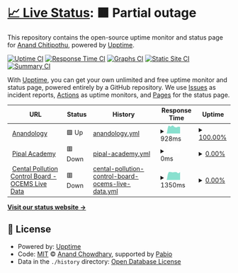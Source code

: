 # [📈 Live Status](https://anandology.github.io/uptime): <!--live status--> **🟧 Partial outage**

This repository contains the open-source uptime monitor and status page for [Anand Chitipothu](http://anandology.com), powered by [Upptime](https://github.com/upptime/upptime).

[![Uptime CI](https://github.com/anandology/uptime/workflows/Uptime%20CI/badge.svg)](https://github.com/anandology/uptime/actions?query=workflow%3A%22Uptime+CI%22)
[![Response Time CI](https://github.com/anandology/uptime/workflows/Response%20Time%20CI/badge.svg)](https://github.com/anandology/uptime/actions?query=workflow%3A%22Response+Time+CI%22)
[![Graphs CI](https://github.com/anandology/uptime/workflows/Graphs%20CI/badge.svg)](https://github.com/anandology/uptime/actions?query=workflow%3A%22Graphs+CI%22)
[![Static Site CI](https://github.com/anandology/uptime/workflows/Static%20Site%20CI/badge.svg)](https://github.com/anandology/uptime/actions?query=workflow%3A%22Static+Site+CI%22)
[![Summary CI](https://github.com/anandology/uptime/workflows/Summary%20CI/badge.svg)](https://github.com/anandology/uptime/actions?query=workflow%3A%22Summary+CI%22)

With [Upptime](https://upptime.js.org), you can get your own unlimited and free uptime monitor and status page, powered entirely by a GitHub repository. We use [Issues](https://github.com/anandology/uptime/issues) as incident reports, [Actions](https://github.com/anandology/uptime/actions) as uptime monitors, and [Pages](https://anandology.github.io/uptime) for the status page.

<!--start: status pages-->
<!-- This summary is generated by Upptime (https://github.com/upptime/upptime) -->
<!-- Do not edit this manually, your changes will be overwritten -->
<!-- prettier-ignore -->
| URL | Status | History | Response Time | Uptime |
| --- | ------ | ------- | ------------- | ------ |
| <img alt="" src="https://icons.duckduckgo.com/ip3/anandology.com.ico" height="13"> [Anandology](https://anandology.com/) | 🟩 Up | [anandology.yml](https://github.com/anandology/uptime/commits/HEAD/history/anandology.yml) | <details><summary><img alt="Response time graph" src="./graphs/anandology/response-time-week.png" height="20"> 928ms</summary><br><a href="https://anandology.github.io/uptime/history/anandology"><img alt="Response time 976" src="https://img.shields.io/endpoint?url=https%3A%2F%2Fraw.githubusercontent.com%2Fanandology%2Fuptime%2FHEAD%2Fapi%2Fanandology%2Fresponse-time.json"></a><br><a href="https://anandology.github.io/uptime/history/anandology"><img alt="24-hour response time 1006" src="https://img.shields.io/endpoint?url=https%3A%2F%2Fraw.githubusercontent.com%2Fanandology%2Fuptime%2FHEAD%2Fapi%2Fanandology%2Fresponse-time-day.json"></a><br><a href="https://anandology.github.io/uptime/history/anandology"><img alt="7-day response time 928" src="https://img.shields.io/endpoint?url=https%3A%2F%2Fraw.githubusercontent.com%2Fanandology%2Fuptime%2FHEAD%2Fapi%2Fanandology%2Fresponse-time-week.json"></a><br><a href="https://anandology.github.io/uptime/history/anandology"><img alt="30-day response time 951" src="https://img.shields.io/endpoint?url=https%3A%2F%2Fraw.githubusercontent.com%2Fanandology%2Fuptime%2FHEAD%2Fapi%2Fanandology%2Fresponse-time-month.json"></a><br><a href="https://anandology.github.io/uptime/history/anandology"><img alt="1-year response time 976" src="https://img.shields.io/endpoint?url=https%3A%2F%2Fraw.githubusercontent.com%2Fanandology%2Fuptime%2FHEAD%2Fapi%2Fanandology%2Fresponse-time-year.json"></a></details> | <details><summary><a href="https://anandology.github.io/uptime/history/anandology">100.00%</a></summary><a href="https://anandology.github.io/uptime/history/anandology"><img alt="All-time uptime 99.98%" src="https://img.shields.io/endpoint?url=https%3A%2F%2Fraw.githubusercontent.com%2Fanandology%2Fuptime%2FHEAD%2Fapi%2Fanandology%2Fuptime.json"></a><br><a href="https://anandology.github.io/uptime/history/anandology"><img alt="24-hour uptime 100.00%" src="https://img.shields.io/endpoint?url=https%3A%2F%2Fraw.githubusercontent.com%2Fanandology%2Fuptime%2FHEAD%2Fapi%2Fanandology%2Fuptime-day.json"></a><br><a href="https://anandology.github.io/uptime/history/anandology"><img alt="7-day uptime 100.00%" src="https://img.shields.io/endpoint?url=https%3A%2F%2Fraw.githubusercontent.com%2Fanandology%2Fuptime%2FHEAD%2Fapi%2Fanandology%2Fuptime-week.json"></a><br><a href="https://anandology.github.io/uptime/history/anandology"><img alt="30-day uptime 100.00%" src="https://img.shields.io/endpoint?url=https%3A%2F%2Fraw.githubusercontent.com%2Fanandology%2Fuptime%2FHEAD%2Fapi%2Fanandology%2Fuptime-month.json"></a><br><a href="https://anandology.github.io/uptime/history/anandology"><img alt="1-year uptime 99.98%" src="https://img.shields.io/endpoint?url=https%3A%2F%2Fraw.githubusercontent.com%2Fanandology%2Fuptime%2FHEAD%2Fapi%2Fanandology%2Fuptime-year.json"></a></details>
| <img alt="" src="https://icons.duckduckgo.com/ip3/pipal.in.ico" height="13"> [Pipal Academy](https://pipal.in) | 🟥 Down | [pipal-academy.yml](https://github.com/anandology/uptime/commits/HEAD/history/pipal-academy.yml) | <details><summary><img alt="Response time graph" src="./graphs/pipal-academy/response-time-week.png" height="20"> 0ms</summary><br><a href="https://anandology.github.io/uptime/history/pipal-academy"><img alt="Response time 1135" src="https://img.shields.io/endpoint?url=https%3A%2F%2Fraw.githubusercontent.com%2Fanandology%2Fuptime%2FHEAD%2Fapi%2Fpipal-academy%2Fresponse-time.json"></a><br><a href="https://anandology.github.io/uptime/history/pipal-academy"><img alt="24-hour response time 0" src="https://img.shields.io/endpoint?url=https%3A%2F%2Fraw.githubusercontent.com%2Fanandology%2Fuptime%2FHEAD%2Fapi%2Fpipal-academy%2Fresponse-time-day.json"></a><br><a href="https://anandology.github.io/uptime/history/pipal-academy"><img alt="7-day response time 0" src="https://img.shields.io/endpoint?url=https%3A%2F%2Fraw.githubusercontent.com%2Fanandology%2Fuptime%2FHEAD%2Fapi%2Fpipal-academy%2Fresponse-time-week.json"></a><br><a href="https://anandology.github.io/uptime/history/pipal-academy"><img alt="30-day response time 909" src="https://img.shields.io/endpoint?url=https%3A%2F%2Fraw.githubusercontent.com%2Fanandology%2Fuptime%2FHEAD%2Fapi%2Fpipal-academy%2Fresponse-time-month.json"></a><br><a href="https://anandology.github.io/uptime/history/pipal-academy"><img alt="1-year response time 1135" src="https://img.shields.io/endpoint?url=https%3A%2F%2Fraw.githubusercontent.com%2Fanandology%2Fuptime%2FHEAD%2Fapi%2Fpipal-academy%2Fresponse-time-year.json"></a></details> | <details><summary><a href="https://anandology.github.io/uptime/history/pipal-academy">0.00%</a></summary><a href="https://anandology.github.io/uptime/history/pipal-academy"><img alt="All-time uptime 89.95%" src="https://img.shields.io/endpoint?url=https%3A%2F%2Fraw.githubusercontent.com%2Fanandology%2Fuptime%2FHEAD%2Fapi%2Fpipal-academy%2Fuptime.json"></a><br><a href="https://anandology.github.io/uptime/history/pipal-academy"><img alt="24-hour uptime 0.00%" src="https://img.shields.io/endpoint?url=https%3A%2F%2Fraw.githubusercontent.com%2Fanandology%2Fuptime%2FHEAD%2Fapi%2Fpipal-academy%2Fuptime-day.json"></a><br><a href="https://anandology.github.io/uptime/history/pipal-academy"><img alt="7-day uptime 0.00%" src="https://img.shields.io/endpoint?url=https%3A%2F%2Fraw.githubusercontent.com%2Fanandology%2Fuptime%2FHEAD%2Fapi%2Fpipal-academy%2Fuptime-week.json"></a><br><a href="https://anandology.github.io/uptime/history/pipal-academy"><img alt="30-day uptime 36.93%" src="https://img.shields.io/endpoint?url=https%3A%2F%2Fraw.githubusercontent.com%2Fanandology%2Fuptime%2FHEAD%2Fapi%2Fpipal-academy%2Fuptime-month.json"></a><br><a href="https://anandology.github.io/uptime/history/pipal-academy"><img alt="1-year uptime 89.95%" src="https://img.shields.io/endpoint?url=https%3A%2F%2Fraw.githubusercontent.com%2Fanandology%2Fuptime%2FHEAD%2Fapi%2Fpipal-academy%2Fuptime-year.json"></a></details>
| <img alt="" src="https://icons.duckduckgo.com/ip3/rtdms.cpcb.gov.in.ico" height="13"> [Cental Pollution Control Board - OCEMS Live Data](https://rtdms.cpcb.gov.in/api/industryList/45/39/Bangalore) | 🟥 Down | [cental-pollution-control-board-ocems-live-data.yml](https://github.com/anandology/uptime/commits/HEAD/history/cental-pollution-control-board-ocems-live-data.yml) | <details><summary><img alt="Response time graph" src="./graphs/cental-pollution-control-board-ocems-live-data/response-time-week.png" height="20"> 1350ms</summary><br><a href="https://anandology.github.io/uptime/history/cental-pollution-control-board-ocems-live-data"><img alt="Response time 4950" src="https://img.shields.io/endpoint?url=https%3A%2F%2Fraw.githubusercontent.com%2Fanandology%2Fuptime%2FHEAD%2Fapi%2Fcental-pollution-control-board-ocems-live-data%2Fresponse-time.json"></a><br><a href="https://anandology.github.io/uptime/history/cental-pollution-control-board-ocems-live-data"><img alt="24-hour response time 1354" src="https://img.shields.io/endpoint?url=https%3A%2F%2Fraw.githubusercontent.com%2Fanandology%2Fuptime%2FHEAD%2Fapi%2Fcental-pollution-control-board-ocems-live-data%2Fresponse-time-day.json"></a><br><a href="https://anandology.github.io/uptime/history/cental-pollution-control-board-ocems-live-data"><img alt="7-day response time 1350" src="https://img.shields.io/endpoint?url=https%3A%2F%2Fraw.githubusercontent.com%2Fanandology%2Fuptime%2FHEAD%2Fapi%2Fcental-pollution-control-board-ocems-live-data%2Fresponse-time-week.json"></a><br><a href="https://anandology.github.io/uptime/history/cental-pollution-control-board-ocems-live-data"><img alt="30-day response time 1356" src="https://img.shields.io/endpoint?url=https%3A%2F%2Fraw.githubusercontent.com%2Fanandology%2Fuptime%2FHEAD%2Fapi%2Fcental-pollution-control-board-ocems-live-data%2Fresponse-time-month.json"></a><br><a href="https://anandology.github.io/uptime/history/cental-pollution-control-board-ocems-live-data"><img alt="1-year response time 4950" src="https://img.shields.io/endpoint?url=https%3A%2F%2Fraw.githubusercontent.com%2Fanandology%2Fuptime%2FHEAD%2Fapi%2Fcental-pollution-control-board-ocems-live-data%2Fresponse-time-year.json"></a></details> | <details><summary><a href="https://anandology.github.io/uptime/history/cental-pollution-control-board-ocems-live-data">0.00%</a></summary><a href="https://anandology.github.io/uptime/history/cental-pollution-control-board-ocems-live-data"><img alt="All-time uptime 27.05%" src="https://img.shields.io/endpoint?url=https%3A%2F%2Fraw.githubusercontent.com%2Fanandology%2Fuptime%2FHEAD%2Fapi%2Fcental-pollution-control-board-ocems-live-data%2Fuptime.json"></a><br><a href="https://anandology.github.io/uptime/history/cental-pollution-control-board-ocems-live-data"><img alt="24-hour uptime 0.00%" src="https://img.shields.io/endpoint?url=https%3A%2F%2Fraw.githubusercontent.com%2Fanandology%2Fuptime%2FHEAD%2Fapi%2Fcental-pollution-control-board-ocems-live-data%2Fuptime-day.json"></a><br><a href="https://anandology.github.io/uptime/history/cental-pollution-control-board-ocems-live-data"><img alt="7-day uptime 0.00%" src="https://img.shields.io/endpoint?url=https%3A%2F%2Fraw.githubusercontent.com%2Fanandology%2Fuptime%2FHEAD%2Fapi%2Fcental-pollution-control-board-ocems-live-data%2Fuptime-week.json"></a><br><a href="https://anandology.github.io/uptime/history/cental-pollution-control-board-ocems-live-data"><img alt="30-day uptime 0.00%" src="https://img.shields.io/endpoint?url=https%3A%2F%2Fraw.githubusercontent.com%2Fanandology%2Fuptime%2FHEAD%2Fapi%2Fcental-pollution-control-board-ocems-live-data%2Fuptime-month.json"></a><br><a href="https://anandology.github.io/uptime/history/cental-pollution-control-board-ocems-live-data"><img alt="1-year uptime 27.05%" src="https://img.shields.io/endpoint?url=https%3A%2F%2Fraw.githubusercontent.com%2Fanandology%2Fuptime%2FHEAD%2Fapi%2Fcental-pollution-control-board-ocems-live-data%2Fuptime-year.json"></a></details>

<!--end: status pages-->

[**Visit our status website →**](https://anandology.github.io/uptime)

## 📄 License

- Powered by: [Upptime](https://github.com/upptime/upptime)
- Code: [MIT](./LICENSE) © [Anand Chowdhary](https://anandchowdhary.com), supported by [Pabio](https://pabio.com)
- Data in the `./history` directory: [Open Database License](https://opendatacommons.org/licenses/odbl/1-0/)
